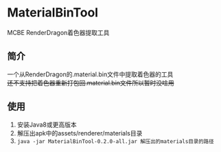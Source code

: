 # MaterialBinTool
MCBE RenderDragon着色器提取工具

## 简介
一个从RenderDragon的.material.bin文件中提取着色器的工具   
~~还不支持把着色器重新打包回.material.bin文件所以暂时没啥用~~

## 使用
1. 安装Java8或更高版本
2. 解压出apk中的assets/renderer/materials目录
3. `java -jar MaterialBinTool-0.2.0-all.jar 解压出的materials目录的路径`
